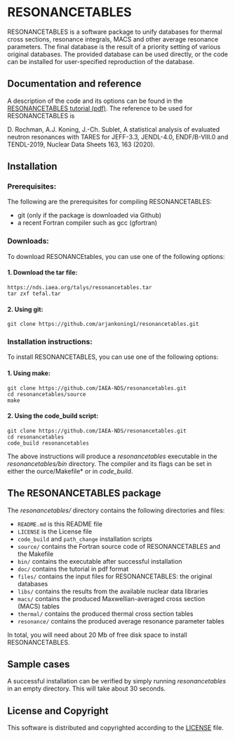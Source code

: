 
# RESONANCETABLES
RESONANCETABLES is a software package to unify databases for thermal cross sections, resonance integrals, MACS and other average resonance parameters. The final database is the result of a priority setting of various original databases.
The provided database can be used directly, or the code can be installed for user-specified reproduction of the database.

## Documentation and reference
A description of the code and its options can be found in the [RESONANCETABLES tutorial (pdf)](https://github.com/arjankoning1/resonancetables/blob/main/doc/resonancetables.pdf).
The reference to be used for RESONANCETABLES is

D. Rochman, A.J. Koning, J.-Ch. Sublet, A statistical analysis of evaluated neutron resonances with TARES for JEFF-3.3, JENDL-4.0, ENDF/B-VIII.0 and TENDL-2019, Nuclear Data Sheets 163, 163 (2020).

## Installation

### Prerequisites:

The following are the prerequisites for compiling RESONANCETABLES:
  - git (only if the package is downloaded via Github)
  - a recent Fortran compiler such as gcc (gfortran)

### Downloads:

To download RESONANCEtables, you can use one of the following options:
#### 1. Download the tar file:
```
https://nds.iaea.org/talys/resonancetables.tar
tar zxf tefal.tar
```

#### 2. Using git:
```
git clone https://github.com/arjankoning1/resonancetables.git
```
### Installation instructions:

To install RESONANCETABLES, you can use one of the following options:
#### 1. Using make:
```
git clone https://github.com/IAEA-NDS/resonancetables.git
cd resonancetables/source
make
```
#### 2. Using the code_build script:
```
git clone https://github.com/IAEA-NDS/resonancetables.git
cd resonancetables
code_build resonancetables
```

The above instructions will produce a *resonancetables* executable in the *resonancetables/bin* directory. 
The compiler and its flags can be set in either the ource/Makefile* or in *code_build*.

## The RESONANCETABLES package

The *resonancetables/* directory contains the following directories and files:

+ `README.md` is this README file
+ `LICENSE` is the License file
+ `code_build` and `path_change` installation scripts
+ `source/` contains the Fortran source code of RESONANCETABLES and the Makefile
+ `bin/` contains the executable after successful installation
+ `doc/` contains the tutorial in pdf format
+ `files/` contains the input files for RESONANCETABLES: the original databases
+ `libs/` contains the results from the available nuclear data libraries
+ `macs/` contains the produced Maxwellian-averaged cross section (MACS) tables
+ `thermal/` contains the produced thermal cross section tables
+ `resonance/` contains the produced average resonance parameter tables

In total, you will need about 20 Mb of free disk space to install RESONANCETABLES.

## Sample cases

A successful installation can be verified by simply running *resonancetables* in an empty directory. This will take about 30 seconds.

## License and Copyright
This software is distributed and copyrighted according to the [LICENSE](LICENSE) file.
